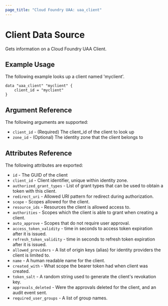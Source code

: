 ```yaml
---
page_title: "Cloud Foundry UAA: uaa_client"
---
```


# Client Data Source

Gets information on a Cloud Foundry UAA Client.

## Example Usage

The following example looks up a client named 'myclient'.

```
data "uaa_client" "myclient" {
    client_id = "myclient"
}
```

## Argument Reference

The following arguments are supported:

* `client_id` - (Required) The client_id of the client to look up
* `zone_id` - (Optional) The identity zone that the client belongs to

## Attributes Reference

The following attributes are exported:

* `id` - The GUID of the client
* `client_id` - Client identifier, unique within identity zone.
* `authorized_grant_types` - List of grant types that can be used to obtain a token with this client.
* `redirect_uri` - Allowed URI pattern for redirect during authorization.
* `scope` - Scopes allowed for the client.
* `resource_ids` - Resources the client is allowed access to.
* `authorities` - Scopes which the client is able to grant when creating a client.
* `auto_approve` - Scopes that do not require user approval.
* `access_token_validity` - time in seconds to access token expiration after it is issued.
* `refresh_token_validity` - time in seconds to refresh token expiration after it is issued.
* `allowed_providers` - A list of origin keys (alias) for identity providers the client is limited to.
* `name` - A human readable name for the client.
* `created_with` - What scope the bearer token had when client was created.
* `token_salt` - A random string used to generate the client's revokation key.
* `approvals_deleted` - Were the approvals deleted for the client, and an audit event sent.
* `required_user_groups` - A list of group names.
